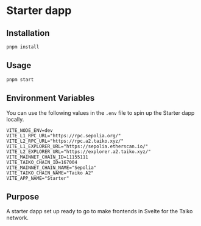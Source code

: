 # Starter dapp

## Installation

`pnpm install`

## Usage

`pnpm start`

## Environment Variables

You can use the following values in the `.env` file to spin up the Starter dapp locally.

```
VITE_NODE_ENV=dev
VITE_L1_RPC_URL="https://rpc.sepolia.org/"
VITE_L2_RPC_URL="https://rpc.a2.taiko.xyz/"
VITE_L1_EXPLORER_URL="https://sepolia.etherscan.io/"
VITE_L2_EXPLORER_URL="https://explorer.a2.taiko.xyz/"
VITE_MAINNET_CHAIN_ID=11155111
VITE_TAIKO_CHAIN_ID=167004
VITE_MAINNET_CHAIN_NAME="Sepolia"
VITE_TAIKO_CHAIN_NAME="Taiko A2"
VITE_APP_NAME="Starter"
```

## Purpose

A starter dapp set up ready to go to make frontends in Svelte for the Taiko network.
